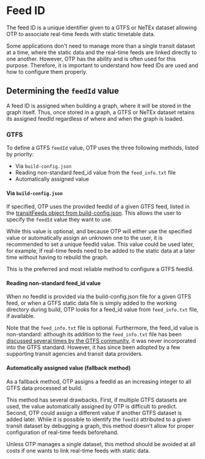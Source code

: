 # Feed ID


The feed ID is a unique identifier given to a GTFS or NeTEx dataset allowing OTP to associate real-time 
feeds with static timetable data.

Some applications don't need to manage more than a single transit dataset at a time, where the static 
data and the real-time feeds are linked directly to one another. However, OTP has the ability and 
is often used for this purpose. Therefore, it is important to understand how feed IDs are used and 
how to configure them properly.

## Determining the `feedId` value

A feed ID is assigned when building a graph, where it will be stored in the graph itself. Thus,
once stored in a graph, a GTFS or NeTEx dataset retains its assigned feedId regardless of where and
when the graph is loaded.

### GTFS

To define a GTFS `feedId` value, OTP uses the three following methods, listed by priority:

* Via `build-config.json`
* Reading non-standard feed_id value from the `feed_info.txt` file
* Automatically assigned value

#### Via `build-config.json`

If specified, OTP uses the provided feedId of a given GTFS feed, listed in the [transitFeeds object from build-config.json](../examples/ibi/portland/build-config.json). 
This allows the user to specify the `feedId` value they want to use.

While this value is optional, and because OTP will either use the specified value or automatically 
assign an unknown one to the user, it is recommended to set a unique feedId value. 
This value could be used later, for example, if real-time feeds need to be added to the static data 
at a later time without having to rebuild the graph.

This is the preferred and most reliable method to configure a GTFS feedId.

#### Reading non-standard feed_id value

When no feedId is provided via the build-config.json file for a given GTFS feed, or when a GTFS 
static data file is simply added to the working directory during build, OTP looks for a feed_id value 
from `feed_info.txt` file, if available.

Note that the `feed_info.txt` file is optional. Furthermore, the feed_id value is non-standard: 
although its addition to the `feed_info.txt` file has been [discussed several times by the GTFS community](https://github.com/google/transit/pull/62), it was never incorporated into the GTFS standard. However, it has since been adopted by a few supporting transit agencies and transit data providers.

#### Automatically assigned value (fallback method)

As a fallback method, OTP assigns a feedId as an increasing integer to all GTFS data processed at build.

This method has several drawbacks. First, if multiple GTFS datasets are used, the value automatically 
assigned by OTP is difficult to predict. Second, OTP could assign a different value if another GTFS 
dataset is added later. While it is possible to identify the `feedId` attributed to a given transit 
dataset by debugging a graph, this method doesn't allow for proper configuration of real-time feeds 
beforehand. 

Unless OTP manages a single dataset, this method should be avoided at all costs if one wants to link 
real-time feeds with static data.